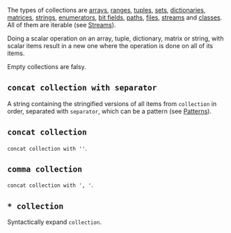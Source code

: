 The types of collections are [arrays](#arrays), [ranges](#ranges), [tuples](#tuples), [sets](#sets), [dictionaries](#dictionaries), [matrices](#matrices), [strings](#strings), [enumerators](#enumerators--enumerals), [bit fields](#bit-fields), [paths](#paths), [files](#files), [streams](#streams) and [classes](#classes). All of them are iterable (see [Streams](#streams)).

Doing a scalar operation on an array, tuple, dictionary, matrix or string, with scalar items result in a new one where the operation is done on all of its items.

Empty collections are falsy.

## `concat collection with separator`
A string containing the stringified versions of all items from `collection` in order, separated with `separator`, which can be a pattern (see [Patterns](#patterns)).

## `concat collection`
`concat collection with ''`.

## `comma collection`
`concat collection with ', '`.

## `* collection`
Syntactically expand `collection`.